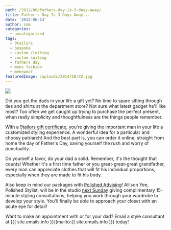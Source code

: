 ```yaml
---
path: /2012/06/fathers-day-is-3-days-away/
title: Father's Day Is 3 Days Away...
date: '2012-06-14'
author: sam
categories:
  - uncategorized
tags:
  - 9tailors
  - bespoke
  - custom clothing
  - custom suiting
  - fathers day
  - mens fashion
  - menswear
featuredImage: /uploads/2014/10/32.jpg
---
```

[![](http://1.bp.blogspot.com/-1xObnuaI7IE/T9od-DsdIuI/AAAAAAAAAYQ/eXnpduZ8mjU/s400/Fathers-Day-coloring-pages-7.jpg)](http://1.bp.blogspot.com/-1xObnuaI7IE/T9od-DsdIuI/AAAAAAAAAYQ/eXnpduZ8mjU/s1600/Fathers-Day-coloring-pages-7.jpg)

Did you get the dads in your life a gift yet? No time to spare sifting through ties and shirts at the department store? Not sure what latest gadget he'll like most? Too often we get caught up trying to purchase the perfect present, when really simplicity and thoughtfulness are the things people remember.

With a [9tailors gift certificate](http://9tailors.com/gifts), you're giving the important man in your life a customized styling experience. A wonderful idea for a particular and choosy patriarch! And the best part is, you can order it online, straight from home the day of Father's Day, saving yourself the rush and worry of punctuality.

Do yourself a favor, do your dad a solid. Remember, it's the thought that counts! Whether it's a first time father or you great-great-great grandfather, every man can appreciate clothes that will fit his individual proportions, especially when they are made to fit his body.

Also keep in mind our packages with [Polished Advising](http://polishedadvising.com/)! Allison Yee, Polished Stylist, will be in the studio [next Sunday](http://2012/06/desperately-seeking-style-sesh.html) giving complimentary 15-minute styling consultations, helping you work through your wardrobe to develop your style. You'll finally be able to approach your closet with an acute eye for detail!

Want to make an appointment with or for your dad? Email a style consultant at [{{ site.emails.info }}](mailto:{{ site.emails.info }}) today!